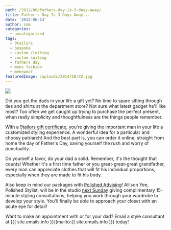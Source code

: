 ```yaml
---
path: /2012/06/fathers-day-is-3-days-away/
title: Father's Day Is 3 Days Away...
date: '2012-06-14'
author: sam
categories:
  - uncategorized
tags:
  - 9tailors
  - bespoke
  - custom clothing
  - custom suiting
  - fathers day
  - mens fashion
  - menswear
featuredImage: /uploads/2014/10/32.jpg
---
```

[![](http://1.bp.blogspot.com/-1xObnuaI7IE/T9od-DsdIuI/AAAAAAAAAYQ/eXnpduZ8mjU/s400/Fathers-Day-coloring-pages-7.jpg)](http://1.bp.blogspot.com/-1xObnuaI7IE/T9od-DsdIuI/AAAAAAAAAYQ/eXnpduZ8mjU/s1600/Fathers-Day-coloring-pages-7.jpg)

Did you get the dads in your life a gift yet? No time to spare sifting through ties and shirts at the department store? Not sure what latest gadget he'll like most? Too often we get caught up trying to purchase the perfect present, when really simplicity and thoughtfulness are the things people remember.

With a [9tailors gift certificate](http://9tailors.com/gifts), you're giving the important man in your life a customized styling experience. A wonderful idea for a particular and choosy patriarch! And the best part is, you can order it online, straight from home the day of Father's Day, saving yourself the rush and worry of punctuality.

Do yourself a favor, do your dad a solid. Remember, it's the thought that counts! Whether it's a first time father or you great-great-great grandfather, every man can appreciate clothes that will fit his individual proportions, especially when they are made to fit his body.

Also keep in mind our packages with [Polished Advising](http://polishedadvising.com/)! Allison Yee, Polished Stylist, will be in the studio [next Sunday](http://2012/06/desperately-seeking-style-sesh.html) giving complimentary 15-minute styling consultations, helping you work through your wardrobe to develop your style. You'll finally be able to approach your closet with an acute eye for detail!

Want to make an appointment with or for your dad? Email a style consultant at [{{ site.emails.info }}](mailto:{{ site.emails.info }}) today!